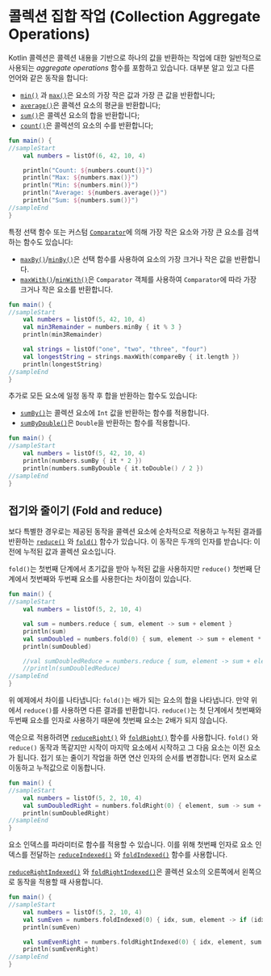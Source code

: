 # 콜렉션 집합 작업 (Collection Aggregate Operations)

Kotlin 콜렉션은 콜렉션 내용을 기반으로 하나의 값을 반환하는 작업에 대한 일반적으로 사용되는 _aggregate operations_ 함수를 포함하고 있습니다.
대부분 알고 있고 다른 언어와 같은 동작을 합니다:

* [`min()`](https://kotlinlang.org/api/latest/jvm/stdlib/kotlin.collections/min.html) 과 [`max()`](https://kotlinlang.org/api/latest/jvm/stdlib/kotlin.collections/max.html)은 요소의 가장 작은 값과 가장 큰 값을 반환합니다;
* [`average()`](https://kotlinlang.org/api/latest/jvm/stdlib/kotlin.collections/average.html)은 콜렉션 요소의 평균을 반환합니다;
* [`sum()`](https://kotlinlang.org/api/latest/jvm/stdlib/kotlin.collections/sum.html)은 콜렉션 요소의 합을 반환합니다;
* [`count()`](https://kotlinlang.org/api/latest/jvm/stdlib/kotlin.collections/count.html)은 콜렉션의 요소의 수를 반환합니다;

```kotlin
fun main() {
//sampleStart
    val numbers = listOf(6, 42, 10, 4)

    println("Count: ${numbers.count()}")
    println("Max: ${numbers.max()}")
    println("Min: ${numbers.min()}")
    println("Average: ${numbers.average()}")
    println("Sum: ${numbers.sum()}")
//sampleEnd
}
```

특정 선택 함수 또는 커스텀 [`Comparator`](https://kotlinlang.org/api/latest/jvm/stdlib/kotlin/-comparator/index.html)에 의해 가장 작은 요소와 가장 큰 요소를 검색하는 함수도 있습니다:

* [`maxBy()`](https://kotlinlang.org/api/latest/jvm/stdlib/kotlin.collections/max-by.html)/[`minBy()`](https://kotlinlang.org/api/latest/jvm/stdlib/kotlin.collections/min-by.html)은 선택 함수를 사용하여 요소의 가장 크거나 작은 값을 반환합니다.
* [`maxWith()`](https://kotlinlang.org/api/latest/jvm/stdlib/kotlin.collections/max-with.html)/[`minWith()`](https://kotlinlang.org/api/latest/jvm/stdlib/kotlin.collections/min-with.html)은 `Comparator` 객체를 사용하여 `Comparator`에 따라 가장 크거나 작은 요소를 반환합니다.

```kotlin
fun main() {
//sampleStart
    val numbers = listOf(5, 42, 10, 4)
    val min3Remainder = numbers.minBy { it % 3 }
    println(min3Remainder)

    val strings = listOf("one", "two", "three", "four")
    val longestString = strings.maxWith(compareBy { it.length })
    println(longestString)
//sampleEnd
}
```

추가로 모든 요소에 일정 동작 후 합을 반환하는 함수도 있습니다:

* [`sumBy()`](https://kotlinlang.org/api/latest/jvm/stdlib/kotlin.collections/sum-by.html)는 콜렉션 요소에 `Int` 값을 반환하는 함수를 적용합니다.
* [`sumByDouble()`](https://kotlinlang.org/api/latest/jvm/stdlib/kotlin.collections/sum-by-double.html)은 `Double`을 반환하는 함수를 적용합니다.

```kotlin
fun main() {
//sampleStart    
    val numbers = listOf(5, 42, 10, 4)
    println(numbers.sumBy { it * 2 })
    println(numbers.sumByDouble { it.toDouble() / 2 })
//sampleEnd
}
```

## 접기와 줄이기 (Fold and reduce)

보다 특별한 경우로는 제공된 동작을 콜렉션 요소에 순차적으로 적용하고 누적된 결과를 반환하는 [`reduce()`](https://kotlinlang.org/api/latest/jvm/stdlib/kotlin.collections/reduce.html) 와 [`fold()`](https://kotlinlang.org/api/latest/jvm/stdlib/kotlin.collections/fold.html) 함수가 있습니다.
이 동작은 두개의 인자를 받습니다: 이전에 누적된 값과 콜렉션 요소입니다.

`fold()`는 첫번째 단계에서 초기값을 받아 누적된 값을 사용하지만 `reduce()` 첫번째 단계에서 첫번째와 두번째 요소를 사용한다는 차이점이 있습니다.

```kotlin
fun main() {
//sampleStart
    val numbers = listOf(5, 2, 10, 4)

    val sum = numbers.reduce { sum, element -> sum + element }
    println(sum)
    val sumDoubled = numbers.fold(0) { sum, element -> sum + element * 2 }
    println(sumDoubled)

    //val sumDoubledReduce = numbers.reduce { sum, element -> sum + element * 2 } //incorrect: the first element isn't doubled in the result
    //println(sumDoubledReduce)
//sampleEnd
}
```

위 예제에서 차이를 나타냅니다: `fold()`는 배가 되는 요소의 합을 나타냅니다.
만약 위에서 `reduce()`를 사용하면 다른 결과를 반환합니다. `reduce()`는 첫 단계에서 첫번째와 두번째 요소를 인자로 사용하기 때문에 첫번째 요소는 2배가 되지 않습니다.

역순으로 적용하려면 [`reduceRight()`](https://kotlinlang.org/api/latest/jvm/stdlib/kotlin.collections/reduce-right.html) 와 [`foldRight()`](https://kotlinlang.org/api/latest/jvm/stdlib/kotlin.collections/fold-right.html) 함수를 사용합니다.
`fold()` 와 `reduce()` 동작과 똑같지만 시작이 마지막 요소에서 시작하고 그 다음 요소는 이전 요소가 됩니다.
접기 또는 줄이기 작업을 하면 연산 인자의 순서를 변경합니다: 먼저 요소로 이동하고 누적값으로 이동합니다.

```kotlin
fun main() {
//sampleStart
    val numbers = listOf(5, 2, 10, 4)
    val sumDoubledRight = numbers.foldRight(0) { element, sum -> sum + element * 2 }
    println(sumDoubledRight)
//sampleEnd
}
```

요소 인덱스를 파라미터로 함수를 적용할 수 있습니다.
이를 위해 첫번째 인자로 요소 인덱스를 전달하는 [`reduceIndexed()`](https://kotlinlang.org/api/latest/jvm/stdlib/kotlin.collections/reduce-indexed.html) 와 [`foldIndexed()`](https://kotlinlang.org/api/latest/jvm/stdlib/kotlin.collections/fold-indexed.html) 함수를 사용합니다.

[`reduceRightIndexed()`](https://kotlinlang.org/api/latest/jvm/stdlib/kotlin.collections/reduce-right-indexed.html) 와 [`foldRightIndexed()`](https://kotlinlang.org/api/latest/jvm/stdlib/kotlin.collections/fold-right-indexed.html)은 콜렉션 요소의 오른쪽에서 왼쪽으로 동작을 적용할 때 사용합니다.

```kotlin
fun main() {
//sampleStart
    val numbers = listOf(5, 2, 10, 4)
    val sumEven = numbers.foldIndexed(0) { idx, sum, element -> if (idx % 2 == 0) sum + element else sum }
    println(sumEven)

    val sumEvenRight = numbers.foldRightIndexed(0) { idx, element, sum -> if (idx % 2 == 0) sum + element else sum }
    println(sumEvenRight)
//sampleEnd
}
```